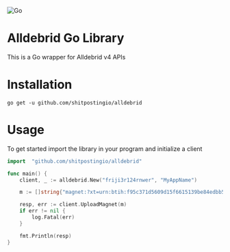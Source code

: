 ![Go](https://github.com/shitpostingio/alldebrid/workflows/Go/badge.svg)
# Alldebrid Go Library

This is a Go wrapper for Alldebrid v4 APIs

# Installation

`go get -u github.com/shitpostingio/alldebrid`

# Usage
To get started import the library in your program and initialize a client

```go
import	"github.com/shitpostingio/alldebrid"

func main() {
	client, _ := alldebrid.New("friji3r124rnwer", "MyAppName")

	m := []string{"magnet:?xt=urn:btih:f95c371d5609d15f6615139be84edbb5b94a79bc"}

	resp, err := client.UploadMagnet(m)
	if err != nil {
		log.Fatal(err)
	}

	fmt.Println(resp)
}
```
